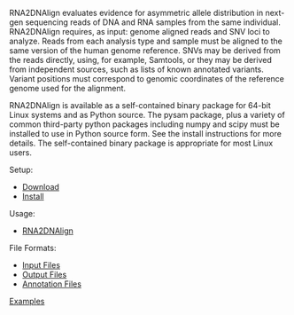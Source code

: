 
RNA2DNAlign evaluates evidence for asymmetric allele distribution in
next-gen sequencing reads of DNA and RNA samples from the same
individual. RNA2DNAlign requires, as input: genome aligned reads and SNV
loci to analyze. Reads from each analysis type and sample must be
aligned to the same version of the human genome reference. SNVs may be
derived from the reads directly, using, for example, Samtools, or they
may be derived from independent sources, such as lists of known
annotated variants. Variant positions must correspond to genomic
coordinates of the reference genome used for the alignment.

RNA2DNAlign is available as a self-contained binary package for 64-bit
Linux systems and as Python source. The pysam package, plus a variety
of common third-party python packages including numpy and scipy must
be installed to use in Python source form. See the install
instructions for more details. The self-contained binary package is
appropriate for most Linux users.

Setup:
* [Download](https://github.com/HorvathLab/NGS/releases/)
* [Install](docs/Installation.md)

Usage:
* [RNA2DNAlign](docs/Usage.md)

File Formats:
* [Input Files](docs/InputFiles.md)
* [Output Files](docs/OutputFiles.md)
* [Annotation Files](docs/AnnotationFiles.md)

[Examples](docs/Examples.md)
